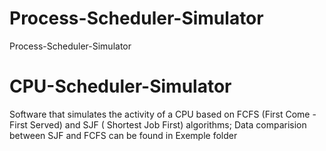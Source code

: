 # Process-Scheduler-Simulator
Process-Scheduler-Simulator


# CPU-Scheduler-Simulator

   Software that simulates the activity of a CPU based on FCFS (First Come - First Served) and SJF ( Shortest Job First) algorithms;
   Data comparision between SJF and FCFS can be found in Exemple folder 
